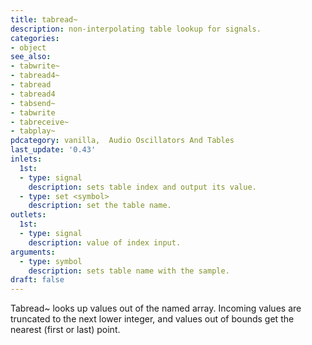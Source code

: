 ```yaml
---
title: tabread~
description: non-interpolating table lookup for signals.
categories:
- object
see_also:
- tabwrite~
- tabread4~
- tabread
- tabread4
- tabsend~
- tabwrite
- tabreceive~
- tabplay~
pdcategory: vanilla,  Audio Oscillators And Tables
last_update: '0.43'
inlets:
  1st:
  - type: signal
    description: sets table index and output its value.
  - type: set <symbol>
    description: set the table name.
outlets:
  1st:
  - type: signal
    description: value of index input.
arguments:
  - type: symbol
    description: sets table name with the sample. 
draft: false
---
```

Tabread~ looks up values out of the named array. Incoming values are truncated to the next lower integer, and values out of bounds get the nearest (first or last) point.
